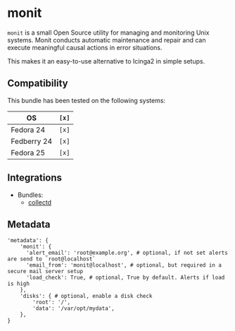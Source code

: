 # monit

`monit` is a small Open Source utility for managing and monitoring Unix systems. Monit conducts automatic maintenance and repair and can execute meaningful causal actions in error situations.

This makes it an easy-to-use alternative to Icinga2 in simple setups.

## Compatibility

This bundle has been tested on the following systems:

| OS          | `[x]` |
| ----------- | ----- |
| Fedora 24   | `[x]` |
| Fedberry 24 | `[x]` |
| Fedora 25   | `[x]` |

## Integrations

* Bundles:
  * [collectd](https://github.com/rullmann/bundlewrap-collectd)

## Metadata

    'metadata': {
        'monit': {
          'alert_email': 'root@example.org', # optional, if not set alerts are send to `root@localhost`
          'email_from': 'monit@localhost', # optional, but required in a secure mail server setup
          'load_check': True, # optional, True by default. Alerts if load is high
        },
        'disks': { # optional, enable a disk check
            'root': '/',
            'data': '/var/opt/mydata',
        },
    }
